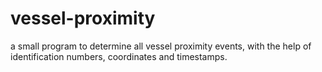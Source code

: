 # vessel-proximity
a small program to determine all vessel proximity events, with the help of identification numbers, coordinates and timestamps.
